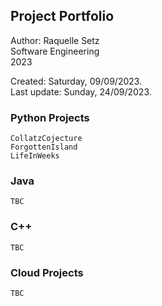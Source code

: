 ## Project Portfolio

Author: Raquelle Setz <br>
Software Engineering <br>
2023 <br>

Created: Saturday, 09/09/2023. <br>
Last update: Sunday, 24/09/2023.

### Python Projects
	CollatzCojecture 
	ForgottenIsland 
	LifeInWeeks 
### Java
	TBC 
### C++
	TBC 
### Cloud Projects
	TBC 
	


